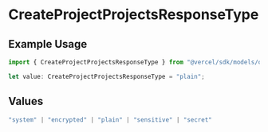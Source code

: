 # CreateProjectProjectsResponseType

## Example Usage

```typescript
import { CreateProjectProjectsResponseType } from "@vercel/sdk/models/operations";

let value: CreateProjectProjectsResponseType = "plain";
```

## Values

```typescript
"system" | "encrypted" | "plain" | "sensitive" | "secret"
```